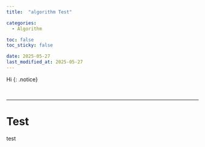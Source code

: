 ```yaml
---
title:  "algorithm Test" 

categories:
  - Algorithm

toc: false
toc_sticky: false

date: 2025-05-27
last_modified_at: 2025-05-27
---
```


Hi
{: .notice}

<br/>

---

# Test
test
